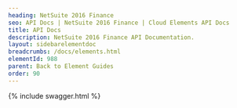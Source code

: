 ```yaml
---
heading: NetSuite 2016 Finance
seo: API Docs | NetSuite 2016 Finance | Cloud Elements API Docs
title: API Docs
description: NetSuite 2016 Finance API Documentation.
layout: sidebarelementdoc
breadcrumbs: /docs/elements.html
elementId: 988
parent: Back to Element Guides
order: 90
---
```


{% include swagger.html %}
